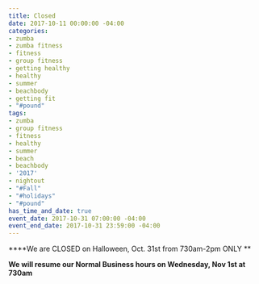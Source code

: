 ```yaml
---
title: Closed
date: 2017-10-11 00:00:00 -04:00
categories:
- zumba
- zumba fitness
- fitness
- group fitness
- getting healthy
- healthy
- summer
- beachbody
- getting fit
- "#pound"
tags:
- zumba
- group fitness
- fitness
- healthy
- summer
- beach
- beachbody
- '2017'
- nightout
- "#Fall"
- "#holidays"
- "#pound"
has_time_and_date: true
event_date: 2017-10-31 07:00:00 -04:00
event_end_date: 2017-10-31 23:59:00 -04:00
---
```


****We are CLOSED on Halloween, Oct. 31st from 730am-2pm ONLY
**

**We will resume our Normal Business hours on Wednesday, Nov 1st at 730am**


